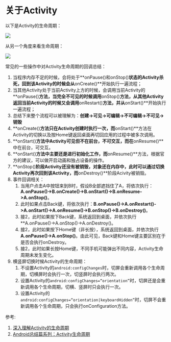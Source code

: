 # 关于Activity

以下是Activity的生命周期：

![](http://upload-images.jianshu.io/upload_images/1467278-3a28d45b96ce5745.png?imageMogr2/auto-orient/strip%7CimageView2/2/w/1240)

从另一个角度来看生命周期：

![](http://upload-images.jianshu.io/upload_images/1467278-21c8544f417e6713.png?imageMogr2/auto-orient/strip%7CimageView2/2/w/1240)

常见的一些操作中对Activity生命周期的回调总结：

1. 当程序内存不足的时候，会将处于**onPause()和onStop()**状态的Activity杀死，回到该Activity的时候会从**onCreate()**开始执行一遍流程；
2. 当其他Activity处于当前Activity上方的时候，会调用当前Activity的**onPause()**方法，当完全不可见的时候调用**onStop()**方法，从其他Activity返回当前Activity的时候又会调用**onRestart()**方法，并从**onStart()**开始执行一遍流程；
3. 总结下来整个流程可以被理解为：**创建->可见->可编辑->不可编辑->不可见->销毁**
4. **onCreate()**方法只在Activity创建时执行一次，而**onStart()**方法在Activity的切换以及按Home键返回桌面再切回应用的过程中被多次调用。
5. **onStart()**方法中Activity可见但不在前台，不可交互，而在**onResume()**中在前台，可交互。
6. **onStart()**方法中主要还是进行初始化工作，而**onResume()**方法，根据官方的建议，可以做开启动画和独占设备的操作。
7. **onStop()**阶段Activity还没有被销毁，对象还在内存中，此时可以通过切换Activity再次回到该Activity，而**onDestroy()**阶段Acivity被销毁。
8. 事件回调相关：
	1. 当用户点击A中按钮来到B时，假设B全部遮挡住了A，将依次执行：**A.onPause()->B.onCreate()->B.onStart()->B.onResume->A.onStop()**。
	2. 此时如果点击Back键，将依次执行：**B.onPause()->A.onRestart()->A.onStart()->A.onResume()->B.onStop()->B.onDestroy()**。
	3. 接2，此时如果按下Back键，系统返回到桌面，并依次执行**A.onPause()->A.onStop()->A.onDestroy()。
	4. 接2，此时如果按下Home键（非长按），系统返回到桌面，并依次执行**A.onPause()->A.onStop()**。由此可见，Back键和Home键主要区别在于是否会执行onDestroy。
	5. 接2，此时如果长按Home键，不同手机可能弹出不同内容，Activity生命周期未发生变化。
9. 横竖屏切换时候Activity的生命周期：
	1. 不设置Activity的`android:configChanges`时，切屏会重新调用各个生命周期，切横屏时会执行一次，切竖屏时会执行两次。
	2. 设置Activity的`android:configChanges=“orientation”`时，切屏还是会重新调用各个生命周期，切横、竖屏时只会执行一次。
	3. 设置Activity的`android:configChanges=“orientation|keyboardHidden”`时，切屏不会重新调用各个生命周期，只会执行onConfiguration方法。

参考:

1. [深入理解Activity的生命周期](http://www.jianshu.com/p/fb44584daee3)
2. [Android总结篇系列：Activity生命周期](https://www.cnblogs.com/lwbqqyumidi/p/3769113.html)

